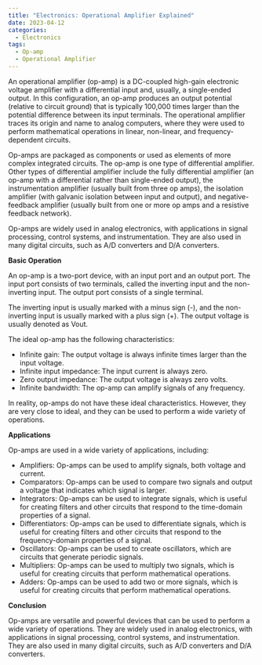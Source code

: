 ```yaml
---
title: "Electronics: Operational Amplifier Explained"
date: 2023-04-12
categories:
  - Electronics
tags:
  - Op-amp
  - Operational Amplifier
---
```

An operational amplifier (op-amp) is a DC-coupled high-gain electronic voltage amplifier with a differential input and, usually, a single-ended output. In this configuration, an op-amp produces an output potential (relative to circuit ground) that is typically 100,000 times larger than the potential difference between its input terminals. The operational amplifier traces its origin and name to analog computers, where they were used to perform mathematical operations in linear, non-linear, and frequency-dependent circuits.

Op-amps are packaged as components or used as elements of more complex integrated circuits. The op-amp is one type of differential amplifier. Other types of differential amplifier include the fully differential amplifier (an op-amp with a differential rather than single-ended output), the instrumentation amplifier (usually built from three op amps), the isolation amplifier (with galvanic isolation between input and output), and negative-feedback amplifier (usually built from one or more op amps and a resistive feedback network).

Op-amps are widely used in analog electronics, with applications in signal processing, control systems, and instrumentation. They are also used in many digital circuits, such as A/D converters and D/A converters.

**Basic Operation**

An op-amp is a two-port device, with an input port and an output port. The input port consists of two terminals, called the inverting input and the non-inverting input. The output port consists of a single terminal.

The inverting input is usually marked with a minus sign (-), and the non-inverting input is usually marked with a plus sign (+). The output voltage is usually denoted as Vout.

The ideal op-amp has the following characteristics:

* Infinite gain: The output voltage is always infinite times larger than the input voltage.
* Infinite input impedance: The input current is always zero.
* Zero output impedance: The output voltage is always zero volts.
* Infinite bandwidth: The op-amp can amplify signals of any frequency.

In reality, op-amps do not have these ideal characteristics. However, they are very close to ideal, and they can be used to perform a wide variety of operations.

**Applications**

Op-amps are used in a wide variety of applications, including:

* Amplifiers: Op-amps can be used to amplify signals, both voltage and current.
* Comparators: Op-amps can be used to compare two signals and output a voltage that indicates which signal is larger.
* Integrators: Op-amps can be used to integrate signals, which is useful for creating filters and other circuits that respond to the time-domain properties of a signal.
* Differentiators: Op-amps can be used to differentiate signals, which is useful for creating filters and other circuits that respond to the frequency-domain properties of a signal.
* Oscillators: Op-amps can be used to create oscillators, which are circuits that generate periodic signals.
* Multipliers: Op-amps can be used to multiply two signals, which is useful for creating circuits that perform mathematical operations.
* Adders: Op-amps can be used to add two or more signals, which is useful for creating circuits that perform mathematical operations.

**Conclusion**

Op-amps are versatile and powerful devices that can be used to perform a wide variety of operations. They are widely used in analog electronics, with applications in signal processing, control systems, and instrumentation. They are also used in many digital circuits, such as A/D converters and D/A converters.